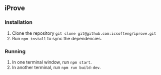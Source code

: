 ## iProve
### Installation
1. Clone the repository `git clone git@github.com:icsofteng/iprove.git`
2. Run `npm install` to sync the dependencies.

### Running
1. In one terminal window, run `npm start`.
2. In another terminal, run `npm run build-dev`.